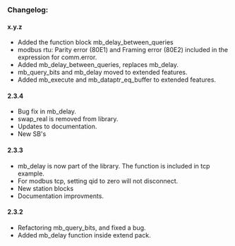 ### Changelog:

#### x.y.z
- Added the function block mb_delay_between_queries
- modbus rtu: Parity error (80E1) and Framing error (80E2) included in the expression for comm.error.
- Added mb_delay_between_queries, replaces mb_delay.
- mb_query_bits and mb_delay moved to extended features.
- Added mb_execute and mb_dataptr_eq_buffer to extended features.

#### 2.3.4
- Bug fix in mb_delay.
- swap_real is removed from library.
- Updates to documentation.
- New SB's

#### 2.3.3
- mb_delay is now part of the library. The function is included in tcp example.
- For modbus tcp, setting qid to zero will not disconnect.
- New station blocks
- Documentation improvments.

#### 2.3.2
- Refactoring mb_query_bits, and fixed a bug.
- Added mb_delay function inside extend pack.
